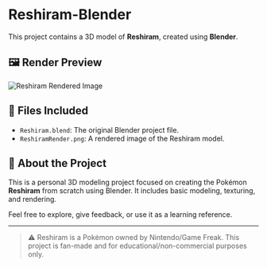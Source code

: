 # Reshiram-Blender

This project contains a 3D model of **Reshiram**, created using **Blender**.

## 🖼 Render Preview

![Reshiram Rendered Image](ReshiramRender.png)

## 📁 Files Included

- `Reshiram.blend`: The original Blender project file.
- `ReshiramRender.png`: A rendered image of the Reshiram model.

## 🎨 About the Project

This is a personal 3D modeling project focused on creating the Pokémon **Reshiram** from scratch using Blender. It includes basic modeling, texturing, and rendering.

Feel free to explore, give feedback, or use it as a learning reference.

---

> ⚠️ Reshiram is a Pokémon owned by Nintendo/Game Freak. This project is fan-made and for educational/non-commercial purposes only.
